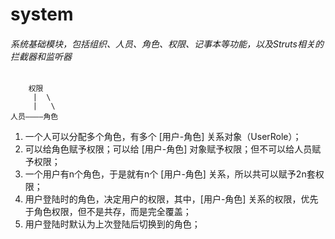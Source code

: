 # system
###### 系统基础模块，包括组织、人员、角色、权限、记事本等功能，以及Struts相关的拦截器和监听器

        权限
         |  \
         |   \
    人员————角色

1. 一个人可以分配多个角色，有多个 [用户-角色] 关系对象（UserRole）；
2. 可以给角色赋予权限；可以给 [用户-角色] 对象赋予权限；但不可以给人员赋予权限；
3. 一个用户有n个角色，于是就有n个 [用户-角色] 关系，所以共可以赋予2n套权限；
4. 用户登陆时的角色，决定用户的权限，其中，[用户-角色] 关系的权限，优先于角色权限，但不是共存，而是完全覆盖；
5. 用户登陆时默认为上次登陆后切换到的角色；